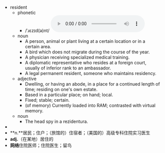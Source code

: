 - resident
	- phonetic
		- /ˈɹɛzɪd(ə)nt/
		  <audio controls><source src="https://api.dictionaryapi.dev/media/pronunciations/en/resident-uk.mp3"></audio>
	- noun
		- A person, animal or plant living at a certain location or in a certain area.
		- A bird which does not migrate during the course of the year.
		- A physician receiving specialized medical training.
		- A diplomatic representative who resides at a foreign court, usually of inferior rank to an ambassador.
		- A legal permanent resident, someone who maintains residency.
	- adjective
		- Dwelling, or having an abode, in a place for a continued length of time; residing on one's own estate.
		- Based in a particular place; on hand; local.
		- Fixed; stable; certain.
		- (of memory) Currently loaded into RAM; contrasted with virtual memory.
	- noun
		- The head spy in a rezidentura.
-
- **n.**居民；住户；（旅馆的）住宿者；（美国的）高级专科住院实习医生
- **adj.**（在某地）居住的
- **网络**住院医师；住院医生；留鸟